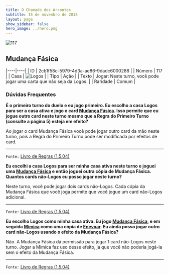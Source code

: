 ```yaml
---
title: O Chamado dos Arcontes
subtitle: 15 de novembro de 2018
layout: page
show_sidebar: false
hero_image: ../hero.png
---
```


![117](https://cdn.keyforgegame.com/media/card_front/pt/341_117_HP2M3PV8GPJ7_pt.png)

## Mudança Fásica

|----|----|
| ID | 2cb1f58c-5979-4d3a-ae86-9dadc6000288 |
| Número | 117 |
| Casa | ![Logos](https://archonarcana.com/images/thumb/c/ce/Logos.png/22px-Logos.png "Logos") |
| Tipo | Ação |
| Texto | Jogar: Neste turno, você pode jogar uma carta que não seja da Logos. |
| Raridade | Comum |

### Dúvidas Frequentes

**É o primeiro turno do duelo e eu jogo primeiro. Eu escolho a casa
Logos para ser a casa ativa e jogo o card [Mudança Fásica](/cota/117).
Isso permite que eu jogue outro card neste turno mesmo que a
Regra do Primeiro Turno (consulte a página 5) esteja em efeito?**

Ao jogar o card Mudança Fásica você pode jogar outro card da mão
neste turno, pois a Regra do Primeiro Turno pode ser modificada por
efeitos de card.

<hr/>

`Fonte:` [Livro de Regras (1.5.04)](https://drive.google.com/open?id=14pM1J8ZR_4hZbGFZt-ArQdAGsHCPEQdE)

**Eu escolhi a casa Logos para ser minha casa ativa neste turno e
joguei uma [Mudança Fásica](/cota/117) e então joguei outra cópia
de Mudança Fásica. Quantos cards não-Logos eu posso jogar
neste turno?**

Neste turno, você pode jogar dois cards não-Logos. Cada cópia da
Mudança Fásica que você joga permite que você jogue um card
não-Logos adicional.

<hr/>

`Fonte:` [Livro de Regras (1.5.04)](https://drive.google.com/open?id=14pM1J8ZR_4hZbGFZt-ArQdAGsHCPEQdE)

**Eu escolho Logos como minha casa ativa. Eu jogo [Mudança Fásica](/cota/117), e em seguida [Mímica](/cota/328) como uma cópia de
[Enevoar](/cota/110). Eu ainda posso jogar outro card não-Logos
usando o efeito da Mudança Fásica?**

Não. A Mudança Fásica dá permissão para jogar 1 card não-Logos neste
turno. Jogar a Mímica faz uso desse efeito, já que você não poderia
jogá-la sem o efeito da Mudança Fásica.

<hr/>

`Fonte:` [Livro de Regras (1.5.04)](https://drive.google.com/open?id=14pM1J8ZR_4hZbGFZt-ArQdAGsHCPEQdE)
